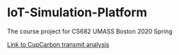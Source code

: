 # IoT-Simulation-Platform
The course project for CS682 UMASS Boston 2020 Spring

[Link to CupCarbon transmit analysis](data_transmit.md)
